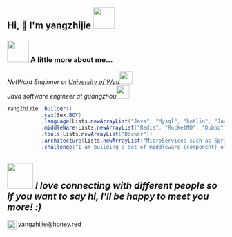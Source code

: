 <h2> Hi, 👋 I'm yangzhijie <img src="https://media.giphy.com/media/mGcNjsfWAjY5AEZNw6/giphy.gif" width="50"></h2>

### <img src="https://media.giphy.com/media/VgCDAzcKvsR6OM0uWg/giphy.gif" width="50"> A little more about me...  

<p><em>NetWord Enginner at <a href="https://www.wyu.edu.cn/">University of Wyu</a><img src="https://media.giphy.com/media/fYSnHlufseco8Fh93Z/giphy.gif" width="30"></br>Java software engineer at guangzhou<img src="https://media.giphy.com/media/WUlplcMpOCEmTGBtBW/giphy.gif" width="30"> 
</em></p>

```java
YangZhiJie .builder()
           .sex(Sex.BOY)
           .language(Lists.newArrayList("Java", "Mysql", "kotlin", "JavaScript"))
           .middleWare(Lists.newArrayList("Redis", "RocketMQ", "Dubbo", "Sentinel", "MiniO"))
           .tools(Lists.newArrayList("Docker"))
           .architecture(Lists.newArrayList("MicroServices such as Spring Alibaba Cloud", "Design Pattern"))
           .challenge("I am building a set of middleware (component) of honey series ");
```

<img src="https://media.giphy.com/media/LnQjpWaON8nhr21vNW/giphy.gif" width="60"> <em><b>I love connecting with different people</b> so if you want to say <b>hi, I'll be happy to meet you more!</b> :)</em>
---
<a>
  <img align="left" alt="Telegram" width="22px" src="https://cdn.jsdelivr.net/npm/simple-icons@v3/icons/telegram.svg" />
  yangzhijie@honey.red
</a> 
